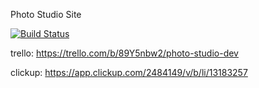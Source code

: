 Photo Studio Site

[![Build Status](http://ec2-18-220-45-192.us-east-2.compute.amazonaws.com:8080/buildStatus/icon?job=deploy-war-to-tomcat-develop&subject=Develop%20branch%20build%20status)](http://ec2-18-220-45-192.us-east-2.compute.amazonaws.com:8080/job/deploy-war-to-tomcat-develop/)

trello:
https://trello.com/b/89Y5nbw2/photo-studio-dev

clickup:
https://app.clickup.com/2484149/v/b/li/13183257
